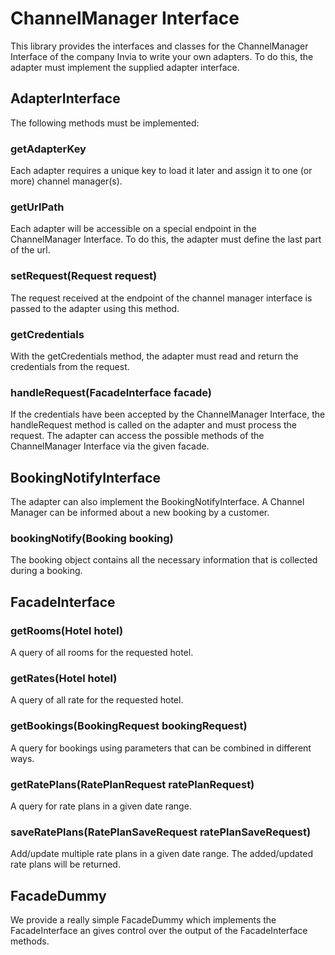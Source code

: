 # ChannelManager Interface

This library provides the interfaces and classes for the ChannelManager Interface of the company Invia to write your own adapters.
To do this, the adapter must implement the supplied adapter interface.

## AdapterInterface

The following methods must be implemented:

### getAdapterKey
Each adapter requires a unique key to load it later and assign it to one (or more) channel manager(s).

### getUrlPath
Each adapter will be accessible on a special endpoint in the ChannelManager Interface. To do this, the adapter must define the last part of the url.

### setRequest(Request request)
The request received at the endpoint of the channel manager interface is passed to the adapter using this method.

### getCredentials
With the getCredentials method, the adapter must read and return the credentials from the request.

### handleRequest(FacadeInterface facade)
If the credentials have been accepted by the ChannelManager Interface, the handleRequest method is called on the adapter and must process the request.
The adapter can access the possible methods of the ChannelManager Interface via the given facade.

## BookingNotifyInterface

The adapter can also implement the BookingNotifyInterface. A Channel Manager can be informed about a new booking by a customer.

### bookingNotify(Booking booking)

The booking object contains all the necessary information that is collected during a booking.

## FacadeInterface

### getRooms(Hotel hotel)

A query of all rooms for the requested hotel.

### getRates(Hotel hotel)

A query of all rate for the requested hotel.

### getBookings(BookingRequest bookingRequest) 

A query for bookings using parameters that can be combined in different ways.

### getRatePlans(RatePlanRequest ratePlanRequest)

A query for rate plans in a given date range.

### saveRatePlans(RatePlanSaveRequest ratePlanSaveRequest)

Add/update multiple rate plans in a given date range. The added/updated rate plans will be returned.

## FacadeDummy

We provide a really simple FacadeDummy which implements the FacadeInterface an gives control over the output of the FacadeInterface methods.  